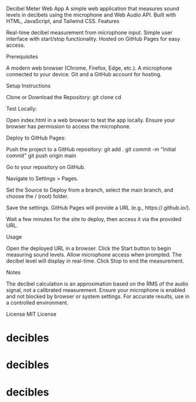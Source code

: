 Decibel Meter Web App
A simple web application that measures sound levels in decibels using the microphone and Web Audio API. Built with HTML, JavaScript, and Tailwind CSS.
Features

Real-time decibel measurement from microphone input.
Simple user interface with start/stop functionality.
Hosted on GitHub Pages for easy access.

Prerequisites

A modern web browser (Chrome, Firefox, Edge, etc.).
A microphone connected to your device.
Git and a GitHub account for hosting.

Setup Instructions

Clone or Download the Repository:
git clone <your-repository-url>
cd <repository-name>


Test Locally:

Open index.html in a web browser to test the app locally.
Ensure your browser has permission to access the microphone.


Deploy to GitHub Pages:

Push the project to a GitHub repository:
git add .
git commit -m "Initial commit"
git push origin main


Go to your repository on GitHub.

Navigate to Settings > Pages.

Set the Source to Deploy from a branch, select the main branch, and choose the / (root) folder.

Save the settings. GitHub Pages will provide a URL (e.g., https://<username>.github.io/<repository-name>).

Wait a few minutes for the site to deploy, then access it via the provided URL.




Usage

Open the deployed URL in a browser.
Click the Start button to begin measuring sound levels.
Allow microphone access when prompted.
The decibel level will display in real-time.
Click Stop to end the measurement.

Notes

The decibel calculation is an approximation based on the RMS of the audio signal, not a calibrated measurement.
Ensure your microphone is enabled and not blocked by browser or system settings.
For accurate results, use in a controlled environment.

License
MIT License
# decibles
# decibles
# decibles
